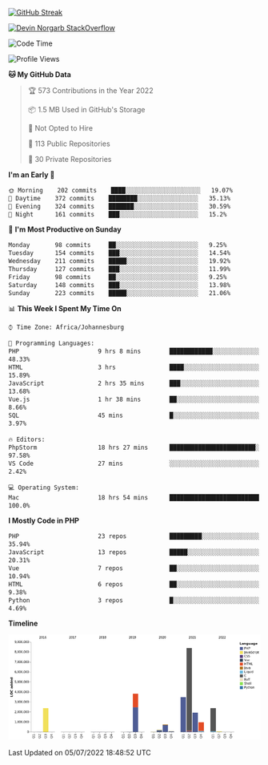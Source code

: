 
[![GitHub Streak](http://github-readme-streak-stats.herokuapp.com?user=DevinNorgarb&date_format=M%20j%5B%2C%20Y%5D)](https://git.io/streak-stats)


[![Devin Norgarb StackOverflow](https://github-readme-stackoverflow.vercel.app/?userID=4993755)](https://stackoverflow.com/users/4993755/devin-norgarb)

<!--START_SECTION:waka-->
![Code Time](http://img.shields.io/badge/Code%20Time-0%20secs-blue)

![Profile Views](http://img.shields.io/badge/Profile%20Views-3-blue)

**🐱 My GitHub Data** 

> 🏆 573 Contributions in the Year 2022
 > 
> 📦 1.5 MB Used in GitHub's Storage 
 > 
> 🚫 Not Opted to Hire
 > 
> 📜 113 Public Repositories 
 > 
> 🔑 30 Private Repositories  
 > 
**I'm an Early 🐤** 

```text
🌞 Morning    202 commits    ████░░░░░░░░░░░░░░░░░░░░░   19.07% 
🌆 Daytime    372 commits    ████████░░░░░░░░░░░░░░░░░   35.13% 
🌃 Evening    324 commits    ███████░░░░░░░░░░░░░░░░░░   30.59% 
🌙 Night      161 commits    ███░░░░░░░░░░░░░░░░░░░░░░   15.2%

```
📅 **I'm Most Productive on Sunday** 

```text
Monday       98 commits     ██░░░░░░░░░░░░░░░░░░░░░░░   9.25% 
Tuesday      154 commits    ███░░░░░░░░░░░░░░░░░░░░░░   14.54% 
Wednesday    211 commits    █████░░░░░░░░░░░░░░░░░░░░   19.92% 
Thursday     127 commits    ███░░░░░░░░░░░░░░░░░░░░░░   11.99% 
Friday       98 commits     ██░░░░░░░░░░░░░░░░░░░░░░░   9.25% 
Saturday     148 commits    ███░░░░░░░░░░░░░░░░░░░░░░   13.98% 
Sunday       223 commits    █████░░░░░░░░░░░░░░░░░░░░   21.06%

```


📊 **This Week I Spent My Time On** 

```text
⌚︎ Time Zone: Africa/Johannesburg

💬 Programming Languages: 
PHP                      9 hrs 8 mins        ████████████░░░░░░░░░░░░░   48.33% 
HTML                     3 hrs               ████░░░░░░░░░░░░░░░░░░░░░   15.89% 
JavaScript               2 hrs 35 mins       ███░░░░░░░░░░░░░░░░░░░░░░   13.68% 
Vue.js                   1 hr 38 mins        ██░░░░░░░░░░░░░░░░░░░░░░░   8.66% 
SQL                      45 mins             █░░░░░░░░░░░░░░░░░░░░░░░░   3.97%

🔥 Editors: 
PhpStorm                 18 hrs 27 mins      ████████████████████████░   97.58% 
VS Code                  27 mins             ░░░░░░░░░░░░░░░░░░░░░░░░░   2.42%

💻 Operating System: 
Mac                      18 hrs 54 mins      █████████████████████████   100.0%

```

**I Mostly Code in PHP** 

```text
PHP                      23 repos            █████████░░░░░░░░░░░░░░░░   35.94% 
JavaScript               13 repos            █████░░░░░░░░░░░░░░░░░░░░   20.31% 
Vue                      7 repos             ██░░░░░░░░░░░░░░░░░░░░░░░   10.94% 
HTML                     6 repos             ██░░░░░░░░░░░░░░░░░░░░░░░   9.38% 
Python                   3 repos             █░░░░░░░░░░░░░░░░░░░░░░░░   4.69%

```


**Timeline**

![Chart not found](https://raw.githubusercontent.com/DevinNorgarb/DevinNorgarb/main/charts/bar_graph.png) 


 Last Updated on 05/07/2022 18:48:52 UTC
<!--END_SECTION:waka-->

